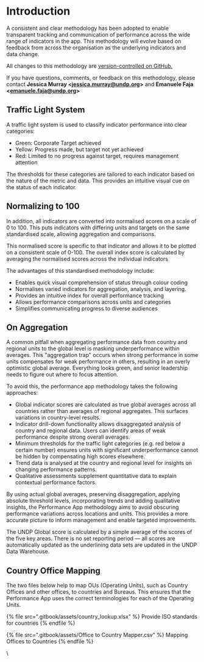 # Introduction

A consistent and clear methodology has been adopted to enable transparent tracking and communication of performance across the wide range of indicators in the app. This methodology will evolve based on feedback from across the organisation as the underlying indicators and data change.&#x20;

All changes to this methodology are [version-controlled on GitHub.](https://github.com/undp/performance-app-methodology)

If you have questions, comments, or feedback on this methodology, please contact **Jessica Murray \<jessica.murray@undp.org>** and **Emanuele Faja \<emanuele.faja@undp.org>**

## **Traffic Light System**

A traffic light system is used to classify indicator performance into clear categories:

* Green: Corporate Target achieved
* Yellow: Progress made, but target not yet achieved
* Red: Limited to no progress against target, requires management attention

The thresholds for these categories are tailored to each indicator based on the nature of the metric and data. This provides an intuitive visual cue on the status of each indicator.

## **Normalizing to 100**&#x20;

In addition, all indicators are converted into normalised scores on a scale of 0 to 100. This puts indicators with differing units and targets on the same standardised scale, allowing aggregation and comparisons.

This normalised score is specific to that indicator and allows it to be plotted on a consistent scale of 0-100. The overall index score is calculated by averaging the normalised scores across the individual indicators

The advantages of this standardised methodology include:

* Enables quick visual comprehension of status through colour coding
* Normalises varied indicators for aggregation, analysis, and layering.&#x20;
* Provides an intuitive index for overall performance tracking
* Allows performance comparisons across units and categories
* Simplifies communicating progress to diverse audiences

## On Aggregation

A common pitfall when aggregating performance data from country and regional units to the global level is masking underperformance within averages. This "aggregation trap" occurs when strong performance in some units compensates for weak performance in others, resulting in an overly optimistic global average. Everything looks green, and senior leadership needs to figure out where to focus attention.&#x20;

To avoid this, the performance app methodology takes the following approaches:

* Global indicator scores are calculated as true global averages across all countries rather than averages of regional aggregates. This surfaces variations in country-level results.
* Indicator drill-down functionality allows disaggregated analysis of country and regional data. Users can identify areas of weak performance despite strong overall averages.
* Minimum thresholds for the traffic light categories (e.g. red below a certain number) ensures units with significant underperformance cannot be hidden by compensating high scores elsewhere.
* Trend data is analysed at the country and regional level for insights on changing performance patterns.
* Qualitative assessments supplement quantitative data to explain contextual performance factors.

By using actual global averages, preserving disaggregation, applying absolute threshold levels, incorporating trends and adding qualitative insights, the Performance App methodology aims to avoid obscuring performance variations across locations and units. This provides a more accurate picture to inform management and enable targeted improvements.

The UNDP Global score is calculated by a simple average of the scores of the five key areas. There is no set reporting period — all scores are automatically updated as the underlining data sets are updated in the UNDP Data Warehouse.

## Country Office Mapping

The two files below help to map OUs (Operating Units), such as Country Offices and other offices, to countries and Bureaus. This ensures that the Performance App uses the correct terminologies for each of the Operating Units.&#x20;

{% file src=".gitbook/assets/country_lookup.xlsx" %}
Provide ISO standards for countries
{% endfile %}

{% file src=".gitbook/assets/Office to Country Mapper.csv" %}
Mapping Offices to Countries
{% endfile %}



\
